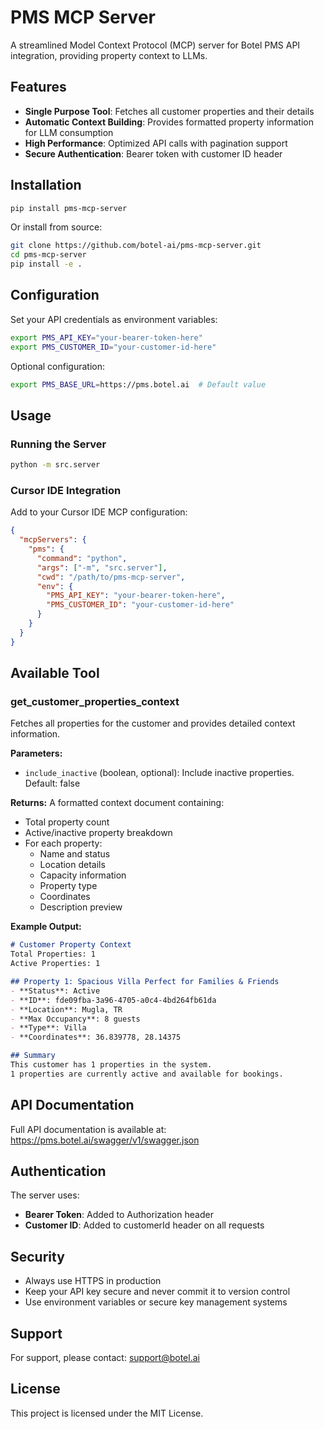 # PMS MCP Server

A streamlined Model Context Protocol (MCP) server for Botel PMS API integration, providing property context to LLMs.

## Features

- **Single Purpose Tool**: Fetches all customer properties and their details
- **Automatic Context Building**: Provides formatted property information for LLM consumption
- **High Performance**: Optimized API calls with pagination support
- **Secure Authentication**: Bearer token with customer ID header

## Installation

```bash
pip install pms-mcp-server
```

Or install from source:

```bash
git clone https://github.com/botel-ai/pms-mcp-server.git
cd pms-mcp-server
pip install -e .
```

## Configuration

Set your API credentials as environment variables:

```bash
export PMS_API_KEY="your-bearer-token-here"
export PMS_CUSTOMER_ID="your-customer-id-here"
```

Optional configuration:

```bash
export PMS_BASE_URL=https://pms.botel.ai  # Default value
```

## Usage

### Running the Server

```bash
python -m src.server
```

### Cursor IDE Integration

Add to your Cursor IDE MCP configuration:

```json
{
  "mcpServers": {
    "pms": {
      "command": "python",
      "args": ["-m", "src.server"],
      "cwd": "/path/to/pms-mcp-server",
      "env": {
        "PMS_API_KEY": "your-bearer-token-here",
        "PMS_CUSTOMER_ID": "your-customer-id-here"
      }
    }
  }
}
```

## Available Tool

### get_customer_properties_context

Fetches all properties for the customer and provides detailed context information.

**Parameters:**
- `include_inactive` (boolean, optional): Include inactive properties. Default: false

**Returns:**
A formatted context document containing:
- Total property count
- Active/inactive property breakdown
- For each property:
  - Name and status
  - Location details
  - Capacity information
  - Property type
  - Coordinates
  - Description preview

**Example Output:**
```markdown
# Customer Property Context
Total Properties: 1
Active Properties: 1

## Property 1: Spacious Villa Perfect for Families & Friends
- **Status**: Active
- **ID**: fde09fba-3a96-4705-a0c4-4bd264fb61da
- **Location**: Mugla, TR
- **Max Occupancy**: 8 guests
- **Type**: Villa
- **Coordinates**: 36.839778, 28.14375

## Summary
This customer has 1 properties in the system.
1 properties are currently active and available for bookings.
```

## API Documentation

Full API documentation is available at: https://pms.botel.ai/swagger/v1/swagger.json

## Authentication

The server uses:
- **Bearer Token**: Added to Authorization header
- **Customer ID**: Added to customerId header on all requests

## Security

- Always use HTTPS in production
- Keep your API key secure and never commit it to version control
- Use environment variables or secure key management systems

## Support

For support, please contact: support@botel.ai

## License

This project is licensed under the MIT License.